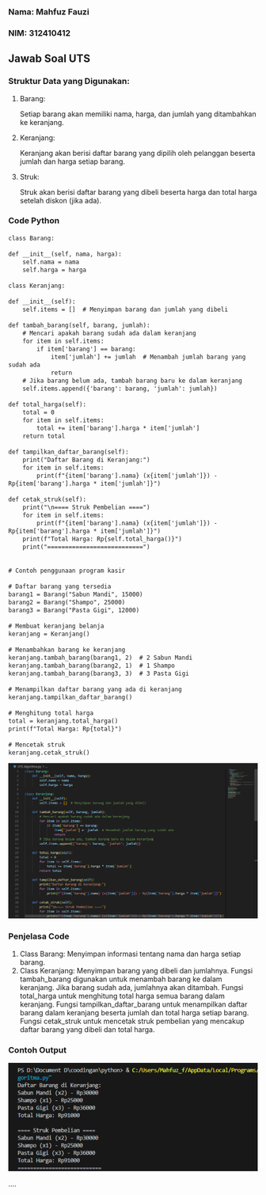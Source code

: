 ### Nama: Mahfuz Fauzi
### NIM: 312410412

## Jawab Soal UTS

### Struktur Data yang Digunakan:

1. Barang:

    Setiap barang akan memiliki nama, harga, dan jumlah yang ditambahkan ke keranjang.

2. Keranjang:

    Keranjang akan berisi daftar barang yang dipilih oleh pelanggan beserta jumlah dan harga setiap barang.

4. Struk:

    Struk akan berisi daftar barang yang dibeli beserta harga dan total harga setelah diskon (jika ada).

### Code Python

    class Barang:
    
    def __init__(self, nama, harga):
        self.nama = nama
        self.harga = harga

    class Keranjang:
    
    def __init__(self):
        self.items = []  # Menyimpan barang dan jumlah yang dibeli
    
    def tambah_barang(self, barang, jumlah):
        # Mencari apakah barang sudah ada dalam keranjang
        for item in self.items:
            if item['barang'] == barang:
                item['jumlah'] += jumlah  # Menambah jumlah barang yang sudah ada
                return
        # Jika barang belum ada, tambah barang baru ke dalam keranjang
        self.items.append({'barang': barang, 'jumlah': jumlah})
    
    def total_harga(self):
        total = 0
        for item in self.items:
            total += item['barang'].harga * item['jumlah']
        return total
    
    def tampilkan_daftar_barang(self):
        print("Daftar Barang di Keranjang:")
        for item in self.items:
            print(f"{item['barang'].nama} (x{item['jumlah']}) - Rp{item['barang'].harga * item['jumlah']}")

    def cetak_struk(self):
        print("\n==== Struk Pembelian ====")
        for item in self.items:
            print(f"{item['barang'].nama} (x{item['jumlah']}) - Rp{item['barang'].harga * item['jumlah']}")
        print(f"Total Harga: Rp{self.total_harga()}")
        print("===========================")


    # Contoh penggunaan program kasir

    # Daftar barang yang tersedia
    barang1 = Barang("Sabun Mandi", 15000)
    barang2 = Barang("Shampo", 25000)
    barang3 = Barang("Pasta Gigi", 12000)

    # Membuat keranjang belanja
    keranjang = Keranjang()

    # Menambahkan barang ke keranjang
    keranjang.tambah_barang(barang1, 2)  # 2 Sabun Mandi
    keranjang.tambah_barang(barang2, 1)  # 1 Shampo
    keranjang.tambah_barang(barang3, 3)  # 3 Pasta Gigi

    # Menampilkan daftar barang yang ada di keranjang
    keranjang.tampilkan_daftar_barang()

    # Menghitung total harga
    total = keranjang.total_harga()
    print(f"Total Harga: Rp{total}")

    # Mencetak struk
    keranjang.cetak_struk()

<img src="Screenshot 2024-11-06 214130.png">

### Penjelasa Code

1. Class Barang:
    Menyimpan informasi tentang nama dan harga setiap barang.
2. Class Keranjang:
    Menyimpan barang yang dibeli dan jumlahnya.
    Fungsi tambah_barang digunakan untuk menambah barang ke dalam keranjang. Jika barang sudah ada, jumlahnya akan ditambah.
    Fungsi total_harga untuk menghitung total harga semua barang dalam keranjang.
    Fungsi tampilkan_daftar_barang untuk menampilkan daftar barang dalam keranjang beserta jumlah dan total harga setiap barang.
    Fungsi cetak_struk untuk mencetak struk pembelian yang mencakup daftar barang yang dibeli dan total harga.

### Contoh Output

<img src="Screenshot 2024-11-06 214215.png">

....
